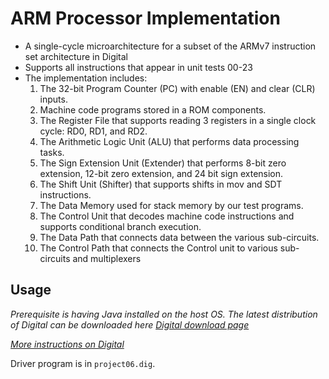 # ARM Processor Implementation

- A single-cycle microarchitecture for a subset of the ARMv7 instruction set architecture in Digital
- Supports all instructions that appear in unit tests 00-23
- The implementation includes:
  1. The 32-bit Program Counter (PC) with enable (EN) and clear (CLR) inputs.
  2. Machine code programs stored in a ROM components.
  3. The Register File that supports reading 3 registers in a single clock cycle: RD0, RD1, and RD2.
  4. The Arithmetic Logic Unit (ALU) that performs data processing tasks.
  5. The Sign Extension Unit (Extender) that performs 8-bit zero extension, 12-bit zero extension, and 24 bit sign extension.
  6. The Shift Unit (Shifter) that supports shifts in mov and SDT instructions.
  7. The Data Memory used for stack memory by our test programs. 
  8. The Control Unit that decodes machine code instructions and supports conditional branch execution. 
  9. The Data Path that connects data between the various sub-circuits.
  10. The Control Path that connects the Control unit to various sub-circuits and multiplexers

## Usage
*Prerequisite is having Java installed on the host OS. The latest distribution of Digital can be downloaded here  [Digital download page](https://github.com/hneemann/Digital/releases/tag/v0.28)*

*[More instructions on Digital](https://github.com/hneemann/Digital)*

Driver program is in `project06.dig`.
